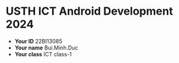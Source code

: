 USTH ICT Android Development 2024
========================================

* **Your ID** 22BI13085
* **Your name** Bui.Minh.Duc
* **Your class** ICT class-1
